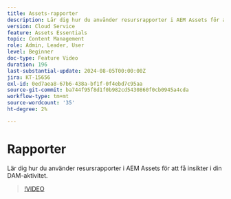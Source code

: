```yaml
---
title: Assets-rapporter
description: Lär dig hur du använder resursrapporter i AEM Assets för att få insikter i din DAM-aktivitet.
version: Cloud Service
feature: Assets Essentials
topic: Content Management
role: Admin, Leader, User
level: Beginner
doc-type: Feature Video
duration: 196
last-substantial-update: 2024-08-05T00:00:00Z
jira: KT-15656
exl-id: 0ed7aea8-67b6-438a-bf1f-0f4ebd7c95aa
source-git-commit: ba744f95f8d1f0b982cd5430860f0cb0945a4cda
workflow-type: tm+mt
source-wordcount: '35'
ht-degree: 2%

---
```


# Rapporter

Lär dig hur du använder resursrapporter i AEM Assets för att få insikter i din DAM-aktivitet.

>[!VIDEO](https://video.tv.adobe.com/v/3432496/?learn=on)
